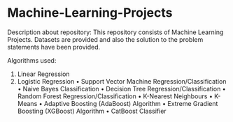 # Machine-Learning-Projects


Description about repository:
This repository consists of  Machine Learning Projects. Datasets are provided and also the solution to the problem statements have been provided.

Algorithms used:
1. Linear Regression
2. Logistic Regression
• Support Vector Machine Regression/Classification
• Naive Bayes Classification
• Decision Tree Regression/Classification
• Random Forest Regression/Classification
• K-Nearest Neighbours
• K-Means
• Adaptive Boosting (AdaBoost) Algorithm
• Extreme Gradient Boosting (XGBoost) Algorithm
• CatBoost Classifier

